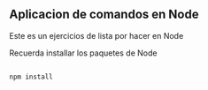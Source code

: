 ## Aplicacion de comandos en Node


Este es un ejercicios de lista por hacer en Node


Recuerda installar los paquetes de Node

```

npm install 

```


